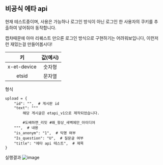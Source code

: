 ## 비공식 에타 api

현재 테스트중이며, 사용은 가능하나 로그인 방식이 아닌 로그인 한 사용자의 쿠키를 추출하여 넣어줘야 동작합니다.

캡챠때문에 아마 리퀘스트 만으론 로그인 방식으로 구현하기는 어려워보입니다, 이런저런 재밌는걸 만들어봅시다!

|키|값(예시)|
|:--:|:--:|
|x-et-device|숫자형|
|etsid|문자열|

형식
```
upload = {
    "id": "",  # 게시판 id
    "text": """
        해당 게시글은 etapi_v1으로 제작되었습니다.

        #도배하면_리밋 #왜_항상_새벽에만_아이디어
    """,  # 내용
    "is_anonym": "1",  # 익명 여부
    "Is_question": "U",  # 질문글 여부
    "title": "에타 api 테스트",  # 제목
}
```

실행결과
![image](https://github.com/user-attachments/assets/79b552dd-a022-4a06-81e8-46ecbaeb89c1)
